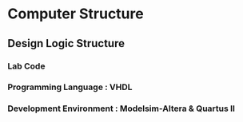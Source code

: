 # Computer Structure
## Design Logic Structure
### Lab Code
### Programming Language : VHDL
### Development Environment : Modelsim-Altera & Quartus II
